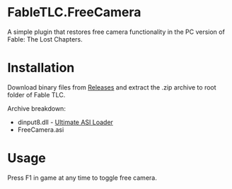 # FableTLC.FreeCamera

A simple plugin that restores free camera functionality in the PC version of Fable: The Lost Chapters.

# Installation

Download binary files from [Releases](https://github.com/ermaccer/FableTLC.FreeCamera/releases) and extract the .zip
archive to root folder of Fable TLC.

Archive breakdown:

 - dinput8.dll - [Ultimate ASI Loader](https://github.com/ThirteenAG/Ultimate-ASI-Loader/)
 - FreeCamera.asi

# Usage

Press F1 in game at any time to toggle free camera.
